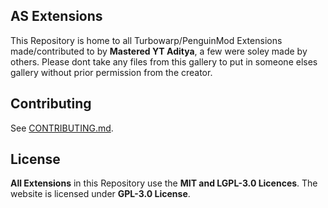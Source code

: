 ## AS Extensions
This Repository is home to all Turbowarp/PenguinMod Extensions made/contributed to by **Mastered YT Aditya**, a few were soley made by others.
Please dont take any files from this gallery to put in someone elses gallery without prior permission from the creator.

## Contributing
See [CONTRIBUTING.md](https://github.com/MYTAditya/AS-Extensions/blob/main/CONTRIBUTING.md).

## License
**All Extensions** in this Repository use the **MIT and LGPL-3.0 Licences**. The website is licensed under **GPL-3.0 License**.
